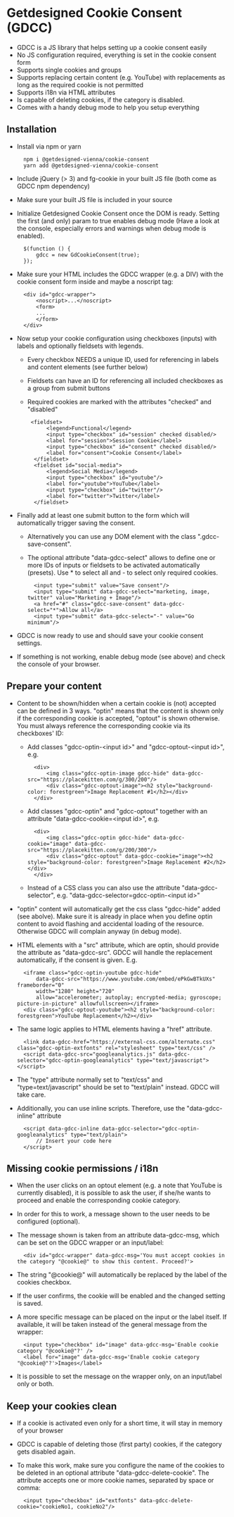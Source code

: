 Getdesigned Cookie Consent (GDCC)
======
* GDCC is a JS library that helps setting up a cookie consent easily
* No JS configuration required, everything is set in the cookie consent form
* Supports single cookies and groups
* Supports replacing certain content (e.g. YouTube) with replacements as long as the required cookie is not permitted
* Supports i18n via HTML attributes
* Is capable of deleting cookies, if the category is disabled.
* Comes with a handy debug mode to help you setup everything

## Installation
* Install via npm or yarn

        npm i @getdesigned-vienna/cookie-consent
        yarn add @getdesigned-vienna/cookie-consent
* Include jQuery (> 3) and fg-cookie in your built JS file (both come as GDCC npm dependency) 
* Make sure your built JS file is included in your source
* Initialize Getdesigned Cookie Consent once the DOM is ready. Setting the first (and only) param to true enables debug mode (Have a look at the console, especially errors and warnings when debug mode is enabled).

        $(function () {
            gdcc = new GdCookieConsent(true);
        });
* Make sure your HTML includes the GDCC wrapper (e.g. a DIV) with the cookie consent form inside and maybe a noscript tag:

        <div id="gdcc-wrapper">
            <noscript>...</noscript>
            <form>
            ...
            </form>
        </div>
* Now setup your cookie configuration using checkboxes (inputs) with labels and optionally fieldsets with legends.
    * Every checkbox NEEDS a unique ID, used for referencing in labels and content elements (see further below)
    * Fieldsets can have an ID for referencing all included checkboxes as a group from submit buttons
    * Required cookies are marked with the attributes "checked" and "disabled"

           <fieldset>
                <legend>Functional</legend>
                <input type="checkbox" id="session" checked disabled/>
                <label for="session">Session Cookie</label>
                <input type="checkbox" id="consent" checked disabled/>
                <label for="consent">Cookie Consent</label>
            </fieldset>
            <fieldset id="social-media">
                <legend>Social Media</legend>
                <input type="checkbox" id="youtube"/>
                <label for="youtube">YouTube</label>
                <input type="checkbox" id="twitter"/>
                <label for="twitter">Twitter</label>
            </fieldset>
 * Finally add at least one submit button to the form which will automatically trigger saving the consent.
    * Alternatively you can use any DOM element with the class ".gdcc-save-consent".
    * The optional attribute "data-gdcc-select" allows to define one or more IDs of inputs or fieldsets to be activated automatically (presets). Use * to select all and - to select only required cookies. 
    
            <input type="submit" value="Save consent"/>
            <input type="submit" data-gdcc-select="marketing, image, twitter" value="Marketing + Image"/>
            <a href="#" class="gdcc-save-consent" data-gdcc-select="*">Allow all</a>
            <input type="submit" data-gdcc-select="-" value="Go minimum"/>
* GDCC is now ready to use and should save your cookie consent settings.
* If something is not working, enable debug mode (see above) and check the console of your browser.

## Prepare your content
* Content to be shown/hidden when a certain cookie is (not) accepted can be defined in 3 ways. "optin" means that the content is shown only if the corresponding cookie is accepted, "optout" is shown otherwise. You must always reference the corresponding cookie via its checkboxes' ID:
    * Add classes "gdcc-optin-&lt;input id&gt;" and "gdcc-optout-&lt;input id&gt;", e.g.
    
            <div>
                <img class="gdcc-optin-image gdcc-hide" data-gdcc-src="https://placekitten.com/g/300/200"/>
                <div class="gdcc-optout-image"><h2 style="background-color: forestgreen">Image Replacement #1</h2></div>
            </div> 
    * Add classes "gdcc-optin" and "gdcc-optout" together with an attribute "data-gdcc-cookie=&lt;input id&gt;", e.g.
    
            <div>
                <img class="gdcc-optin gdcc-hide" data-gdcc-cookie="image" data-gdcc-src="https://placekitten.com/g/200/300"/>
                <div class="gdcc-optout" data-gdcc-cookie="image"><h2 style="background-color: forestgreen">Image Replacement #2</h2></div>
            </div>
    * Instead of a CSS class you can also use the attribute "data-gdcc-selector", e.g. "data-gdcc-selector=gdcc-optin-&lt;input id&gt;"
* "optin" content will automatically get the css class "gdcc-hide" added (see abolve). Make sure it is already in place when you define optin content to avoid flashing and accidental loading of the resource. Otherwise GDCC will complain anyway (in debug mode).
* HTML elements with a "src" attribute, which are optin, should provide the attribute as "data-gdcc-src". GDCC will handle the replacement automatically, if the consent is given. E.g.
        
        <iframe class="gdcc-optin-youtube gdcc-hide" 
            data-gdcc-src="https://www.youtube.com/embed/ePkGwBTkUXs" frameborder="0"
            width="1280" height="720"
            allow="accelerometer; autoplay; encrypted-media; gyroscope; picture-in-picture" allowfullscreen></iframe>
        <div class="gdcc-optout-youtube"><h2 style="background-color: forestgreen">YouTube Replacement</h2></div>
* The same logic applies to HTML elements having a "href" attribute.

        <link data-gdcc-href="https://external-css.com/alternate.css" class="gdcc-optin-extfonts" rel="stylesheet" type="text/css" />
        <script data-gdcc-src="googleanalytics.js" data-gdcc-selector="gdcc-optin-googleanalytics" type="text/javascript"></script>
* The "type" attribute normally set to "text/css" and "type=text/javascript" should be set to "text/plain" instead. GDCC will take care.
* Additionally, you can use inline scripts. Therefore, use the "data-gdcc-inline" attribute

        <script data-gdcc-inline data-gdcc-selector="gdcc-optin-googleanalytics" type="text/plain">
            // Insert your code here
        </script>


## Missing cookie permissions / i18n
* When the user clicks on an optout element (e.g. a note that YouTube is currently disabled), it is possible to ask the user, if she/he wants to proceed and enable the corresponding cookie category.
* In order for this to work, a message shown to the user needs to be configured (optional).
* The message shown is taken from an attribute data-gdcc-msg, which can be set on the GDCC wrapper or an input/label:

        <div id="gdcc-wrapper" data-gdcc-msg='You must accept cookies in the category "@cookie@" to show this content. Proceed?'>
* The string "@cookie@" will automatically be replaced by the label of the cookies checkbox.
* If the user confirms, the cookie will be enabled and the changed setting is saved.
* A more specific message can be placed on the input or the label itself. If available, it will be taken instead of the general message from the wrapper:
        
        <input type="checkbox" id="image" data-gdcc-msg='Enable cookie category "@cookie@"?' />
        <label for="image" data-gdcc-msg='Enable cookie category "@cookie@"?'>Images</label>
* It is possible to set the message on the wrapper only, on an input/label only or both.

## Keep your cookies clean
* If a cookie is activated even only for a short time, it will stay in memory of your browser
* GDCC is capable of deleting those (first party) cookies, if the category gets disabled again.
* To make this work, make sure you configure the name of the cookies to be deleted in an optional attribute "data-gdcc-delete-cookie". The attribute accepts one or more cookie names, separated by space or comma:

        <input type="checkbox" id="extfonts" data-gdcc-delete-cookie="cookieNo1, cookieNo2"/>

   